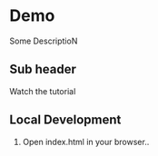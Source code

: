 # Demo
Some DescriptioN

## Sub header

Watch the tutorial

## Local Development

1. Open index.html in your browser..
